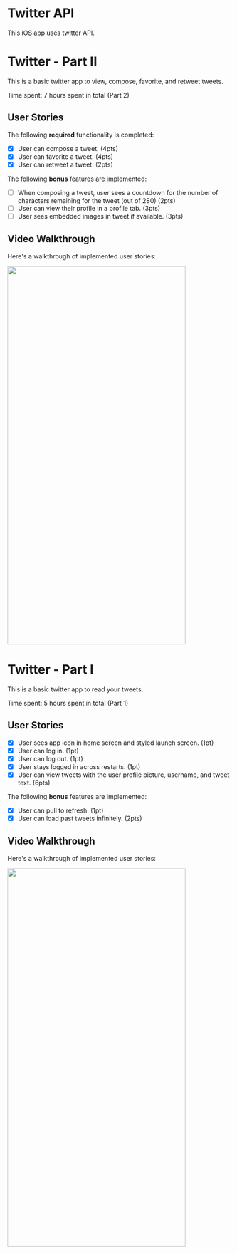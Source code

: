 # Twitter API
This iOS app uses twitter API.

# Twitter - Part II

This is a basic twitter app to view, compose, favorite, and retweet tweets.

Time spent: 7 hours spent in total (Part 2)

## User Stories

The following **required** functionality is completed:

- [x] User can compose a tweet. (4pts)
- [x] User can favorite a tweet. (4pts)
- [x] User can retweet a tweet. (2pts)

The following **bonus** features are implemented:

- [ ] When composing a tweet, user sees a countdown for the number of characters remaining for the tweet (out of 280) (2pts)
- [ ] User can view their profile in a profile tab. (3pts)
- [ ] User sees embedded images in tweet if available. (3pts)

## Video Walkthrough

Here's a walkthrough of implemented user stories:

<img src="https://github.com/Nandan01/twitter-app-iOS/blob/master/twitter2-iOS.gif" width="400" height="850"/>


# Twitter - Part I

This is a basic twitter app to read your tweets.

Time spent: 5 hours spent in total (Part 1)

## User Stories

- [x] User sees app icon in home screen and styled launch screen. (1pt)
- [x] User can log in. (1pt)
- [x] User can log out. (1pt)
- [x] User stays logged in across restarts. (1pt)
- [x] User can view tweets with the user profile picture, username, and tweet text. (6pts)

The following **bonus** features are implemented:

- [x] User can pull to refresh. (1pt)
- [x] User can load past tweets infinitely. (2pts)

## Video Walkthrough

Here's a walkthrough of implemented user stories:

<img src="https://github.com/Nandan01/twitter-app-iOS/blob/master/twitter-iOS-app.gif" width="400" height="850"/>


